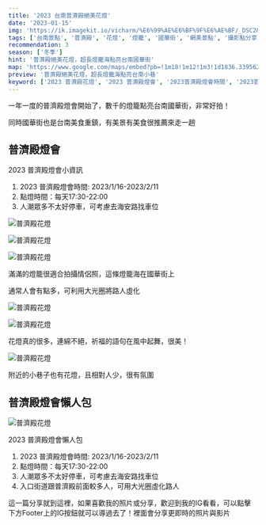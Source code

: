 ```yaml
---
title: '2023 台南普濟殿絕美花燈'
date: '2023-01-15'
img: 'https://ik.imagekit.io/vicharm/%E6%99%AE%E6%BF%9F%E6%AE%BF/_DSC2860-%E7%B7%A8%E8%BC%AF_XpPYB-kOv.jpg?ik-sdk-version=javascript-1.4.3&updatedAt=1674969954869'
tags: ['台南景點', '普濟殿', '花燈', '燈籠', '國華街', '網美景點', '攝影點分享']
recommendation: 3
season: ['冬季']
hint: '普濟殿絕美花燈，超長燈籠海點亮台南國華街' 
map: 'https://www.google.com/maps/embed?pb=!1m18!1m12!1m3!1d1836.3395629467936!2d120.19708997242424!3d22.99882396638589!2m3!1f0!2f0!3f0!3m2!1i1024!2i768!4f13.1!3m3!1m2!1s0x346e7666cd7a52b5%3A0xd1a3df1ff188137f!2z5Zub6IGv5aKD5pmu5r-f5q6_!5e0!3m2!1szh-TW!2stw!4v1674970674028!5m2!1szh-TW!2stw'
preview: '普濟殿絕美花燈，超長燈籠海點亮台南小巷'
keyword: ['2023 普濟殿花燈', '2023 普濟殿燈會', '2023普濟殿燈會時間', '2023普濟殿點燈時間']
---
```


一年一度的普濟殿燈會開始了，數千的燈籠點亮台南國華街，非常好拍！

同時國華街也是台南美食重鎮，有美景有美食很推薦來走一趟

## 普濟殿燈會
2023 普濟殿燈會小資訊
1. 2023 普濟殿燈會時間: 2023/1/16-2023/2/11
2. 點燈時間：每天17:30-22:00
3. 人潮眾多不太好停車，可考慮去海安路找車位

![普濟殿花燈](https://ik.imagekit.io/vicharm/%E6%99%AE%E6%BF%9F%E6%AE%BF/_DSC2816-%E7%B7%A8%E8%BC%AF-%E7%B7%A8%E8%BC%AF_yqGhacCFq.jpg?ik-sdk-version=javascript-1.4.3&updatedAt=1674969953415&tr=h-1024)

![普濟殿花燈](https://ik.imagekit.io/vicharm/%E6%99%AE%E6%BF%9F%E6%AE%BF/_DSC2803_hga1PTlAe.jpg?ik-sdk-version=javascript-1.4.3&updatedAt=1674969954771&tr=h-1024)

![普濟殿花燈](https://ik.imagekit.io/vicharm/%E6%99%AE%E6%BF%9F%E6%AE%BF/_DSC2824-%E7%B7%A8%E8%BC%AF_a4E989rfut.jpg?ik-sdk-version=javascript-1.4.3&updatedAt=1674969954264&tr=h-1024)

滿滿的燈籠很適合拍攝情侶照，這條燈籠海在國華街上

通常人會有點多，可利用大光圈將路人虛化

![普濟殿花燈](https://ik.imagekit.io/vicharm/%E6%99%AE%E6%BF%9F%E6%AE%BF/_DSC2847__LSvwuu84.jpg?ik-sdk-version=javascript-1.4.3&updatedAt=1674969953462&updatedAt=1674969955534&tr=w-1024)

![普濟殿花燈](https://ik.imagekit.io/vicharm/%E6%99%AE%E6%BF%9F%E6%AE%BF/_DSC2860-%E7%B7%A8%E8%BC%AF_XpPYB-kOv.jpg?ik-sdk-version=javascript-1.4.3&updatedAt=1674969954869&tr=h-1024)

花燈真的很多，連綿不絕，祈福的語句在風中起舞，很美！

![普濟殿花燈](https://ik.imagekit.io/vicharm/%E6%99%AE%E6%BF%9F%E6%AE%BF/_DSC2856_hbbW0o4KI.jpg?ik-sdk-version=javascript-1.4.3&updatedAt=1674969955534&tr=h-1024)

附近的小巷子也有花燈，且相對人少，很有氛圍


## 普濟殿燈會懶人包

![普濟殿花燈](https://ik.imagekit.io/vicharm/%E6%99%AE%E6%BF%9F%E6%AE%BF/_DSC2843-%E7%B7%A8%E8%BC%AF_6uziHExlV.jpg?ik-sdk-version=javascript-1.4.3&updatedAt=1674969943437&tr=h-1024)

2023 普濟殿燈會懶人包
1. 2023 普濟殿燈會時間: 2023/1/16-2023/2/11
2. 點燈時間：每天17:30-22:00
3. 人潮眾多不太好停車，可考慮去海安路找車位
4. 入口街道跟普濟殿前面較多人，可用大光圈虛化路人

這一篇分享就到這裡，如果喜歡我的照片或分享，歡迎到我的IG看看，可以點擊下方Footer上的IG按鈕就可以導過去了！裡面會分享更即時的照片與影片
